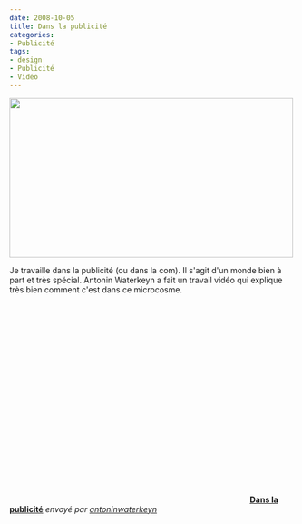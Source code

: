 ```yaml
---
date: 2008-10-05
title: Dans la publicité
categories:
- Publicité
tags:
- design
- Publicité
- Vidéo
---
```

<img class="alignnone size-medium wp-image-702" title="Dans la publicité" src="https://dlgjp9x71cipk.cloudfront.net/2008/10/publicite.png" alt="" width="500" height="281" />

Je travaille dans la publicité (ou dans la com). Il s'agit d'un monde bien à part et très spécial. Antonin Waterkeyn a fait un travail vidéo qui explique très bien comment c'est dans ce microcosme.

<!--more-->
<div><object classid="clsid:d27cdb6e-ae6d-11cf-96b8-444553540000" width="420" height="353" codebase="https://download.macromedia.com/pub/shockwave/cabs/flash/swflash.cab#version=6,0,40,0"><param name="allowFullScreen" value="true" /><param name="allowScriptAccess" value="always" /><param name="src" value="https://www.dailymotion.com/swf/k3CxNy4gXvDi1E58VG&amp;related=1" /><embed type="application/x-shockwave-flash" width="420" height="353" src="https://www.dailymotion.com/swf/k3CxNy4gXvDi1E58VG&amp;related=1" allowscriptaccess="always" allowfullscreen="true"></embed></object>
<strong><a href="https://www.dailymotion.com/video/xq9yo_dans-la-publicite_shortfilms">Dans la publicité</a></strong>
<em>envoyé par <a href="https://www.dailymotion.com/antoninwaterkeyn">antoninwaterkeyn</a></em></div>
